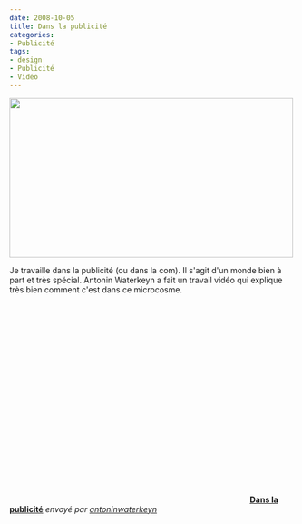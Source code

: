 ```yaml
---
date: 2008-10-05
title: Dans la publicité
categories:
- Publicité
tags:
- design
- Publicité
- Vidéo
---
```

<img class="alignnone size-medium wp-image-702" title="Dans la publicité" src="https://dlgjp9x71cipk.cloudfront.net/2008/10/publicite.png" alt="" width="500" height="281" />

Je travaille dans la publicité (ou dans la com). Il s'agit d'un monde bien à part et très spécial. Antonin Waterkeyn a fait un travail vidéo qui explique très bien comment c'est dans ce microcosme.

<!--more-->
<div><object classid="clsid:d27cdb6e-ae6d-11cf-96b8-444553540000" width="420" height="353" codebase="https://download.macromedia.com/pub/shockwave/cabs/flash/swflash.cab#version=6,0,40,0"><param name="allowFullScreen" value="true" /><param name="allowScriptAccess" value="always" /><param name="src" value="https://www.dailymotion.com/swf/k3CxNy4gXvDi1E58VG&amp;related=1" /><embed type="application/x-shockwave-flash" width="420" height="353" src="https://www.dailymotion.com/swf/k3CxNy4gXvDi1E58VG&amp;related=1" allowscriptaccess="always" allowfullscreen="true"></embed></object>
<strong><a href="https://www.dailymotion.com/video/xq9yo_dans-la-publicite_shortfilms">Dans la publicité</a></strong>
<em>envoyé par <a href="https://www.dailymotion.com/antoninwaterkeyn">antoninwaterkeyn</a></em></div>
